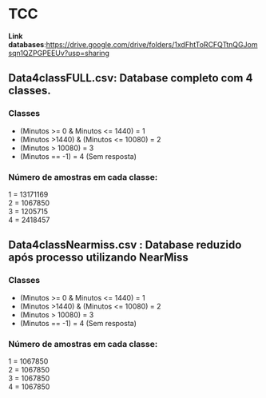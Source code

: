 # TCC

**Link databases**:https://drive.google.com/drive/folders/1xdFhtToRCFQTtnQGJomsqn1QZPGPEEUv?usp=sharing  
## Data4classFULL.csv: Database completo com 4 classes.
### Classes  
- (Minutos >= 0 & Minutos <= 1440) = 1  
- (Minutos >1440) & (Minutos <= 10080) = 2  
- (Minutos > 10080) = 3  
- (Minutos == -1) = 4 (Sem resposta)
### Número de amostras em cada classe:
1 = 13171169  
2 = 1067850  
3 = 1205715   
4 = 2418457  

## Data4classNearmiss.csv : Database reduzido após processo utilizando NearMiss  
### Classes  
- (Minutos >= 0 & Minutos <= 1440) = 1  
- (Minutos >1440) & (Minutos <= 10080) = 2  
- (Minutos > 10080) = 3  
- (Minutos == -1) = 4 (Sem resposta)
### Número de amostras em cada classe:
1 = 1067850  
2 = 1067850  
3 = 1067850   
4 = 1067850  


